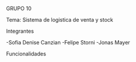 GRUPO 10

Tema: Sistema de logistica de venta y stock

Integrantes

-Sofia Denise Canzian
-Felipe Storni
-Jonas Mayer 

Funcionalidades

